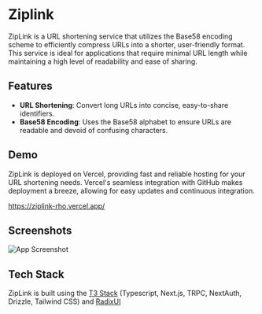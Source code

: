 
# Ziplink

ZipLink is a URL shortening service that utilizes the Base58 encoding scheme to efficiently compress URLs into a shorter, user-friendly format. This service is ideal for applications that require minimal URL length while maintaining a high level of readability and ease of sharing.

## Features
- **URL Shortening**: Convert long URLs into concise, easy-to-share identifiers.
- **Base58 Encoding**: Uses the Base58 alphabet to ensure URLs are readable and devoid of confusing characters.
## Demo

ZipLink is deployed on Vercel, providing fast and reliable hosting for your URL shortening needs. Vercel's seamless integration with GitHub makes deployment a breeze, allowing for easy updates and continuous integration. 

https://ziplink-rho.vercel.app/


## Screenshots

![App Screenshot](https://i.imgur.com/f8xxgif.png)


## Tech Stack
ZipLink is built using the [T3 Stack](https://create.t3.gg/) (Typescript, Next.js, TRPC, NextAuth, Drizzle, Tailwind CSS) and [RadixUI](https://www.radix-ui.com/)

